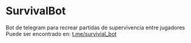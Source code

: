 # **SurvivalBot**
Bot de telegram para recrear partidas de supervivencia entre jugadores
Puede ser encontrado en: [t.me/survivial_bot](t.me/survivial_bot)
